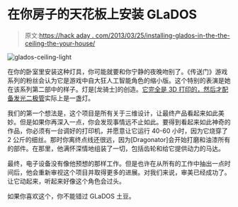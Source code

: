 # 在你房子的天花板上安装 GLaDOS

> 原文:[https://hack aday . com/2013/03/25/installing-glados-in-the-the-ceiling-the-your-house/](https://hackaday.com/2013/03/25/installing-glados-in-the-ceiling-of-your-house/)

![glados-ceiling-light](../Images/0cca44d553877f8745036bc2bd57c161.png)

在你的卧室里安装这种灯具，你可能就要和你宁静的夜晚吻别了。《传送门》游戏系列的粉丝会认为它是游戏中自大狂人工智能角色的缩小版。这个特别的表演是她在该系列第二部中的样子。灯是[龙骑士]的创造。[它完全是 3D 打印的，然后才配备发光二极管](http://www.instructables.com/id/A-fully-3D-printable-GlaDOS-Robotic-ceiling-arm-la/)实际上是一盏灯。

我们的第一个想法是，这个项目是所有关于三维设计，让最终产品看起来如此美妙。但是如果你再深入一点，你会发现事情远不止如此。要得到看起来如此神奇的作品，你必须有一台调好的打印机，并愿意让它运行 40-60 小时，因为它烧穿了 2 公斤的细丝。那时你离终点线还很远，因为[Dragonator]会开始打磨和油漆所有的部件。在那里，他满怀深情地组装了一切，包括齿轮和给它提供动力的马达。

最终，电子设备没有像他预想的那样工作。但是也许在从所有的工作中抽出一点时间后，他会重新审视这个项目并取得更多的进展。对我们来说，审美已经成功了。让它动起来，听起来好像这个角色会过头。

如果你喜欢这个，你不能错过 GLaDOS 土豆。